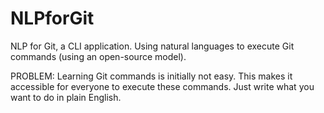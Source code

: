 # NLPforGit
NLP for Git, a CLI application.
Using natural languages to execute Git commands (using an open-source model).

PROBLEM: Learning Git commands is initially not easy. This makes it accessible for everyone to execute these commands. Just write what you want to do in plain English.
